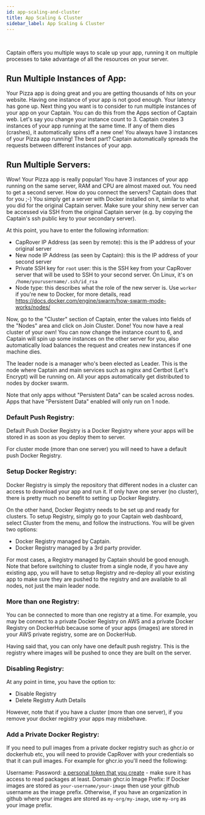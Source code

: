 ```yaml
---
id: app-scaling-and-cluster
title: App Scaling & Cluster
sidebar_label: App Scaling & Cluster
---
```


<br/>

Captain offers you multiple ways to scale up your app, running it on multiple processes to take advantage of all the resources on your server.

## Run Multiple Instances of App:

Your Pizza app is doing great and you are getting thousands of hits on your website. Having one instance of your app is not good enough. Your latency has gone up. Next thing you want is to consider to run multiple instances of your app on your Captain. You can do this from the Apps section of Captain web. Let's say you change your instance count to 3. Captain creates 3 instances of your app running at the same time. If any of them dies (crashes), it automatically spins off a new one! You always have 3 instances of your Pizza app running! The best part? Captain automatically spreads the requests between different instances of your app. 

## Run Multiple Servers:

Wow! Your Pizza app is really popular! You have 3 instances of your app running on the same server, RAM and CPU are almost maxed out. You need to get a second server. How do you connect the servers? Captain does that for you ;-) You simply get a server with Docker installed on it, similar to what you did for the original Captain server. Make sure your shiny new server can be accessed via SSH from the original Captain server (e.g. by copying the Captain's ssh public key to your secondary server).

At this point, you have to enter the following information:
- CapRover IP Address (as seen by remote): this is the IP address of your original server
- New node IP Address (as seen by Captain): this is the IP address of your second server
- Private SSH key for `root` user: this is the SSH key from your CapRover server that will be used to SSH to your second server. On Linux, it's on `/home/yourusername/.ssh/id_rsa`
- Node type: this describes what the role of the new server is. Use `worker` if you're new to Docker, for more details, read https://docs.docker.com/engine/swarm/how-swarm-mode-works/nodes/

Now, go to the "Cluster" section of Captain, enter the values into fields of the "Nodes" area and click on Join Cluster. Done! You now have a real cluster of your own! You can now change the instance count to 6, and Captain will spin up some instances on the other server for you, also automatically load balances the request and creates new instances if one machine dies.

The leader node is a manager who's been elected as Leader. This is the node where Captain and main services such as nginx and Certbot (Let's Encrypt) will be running on. All your apps automatically get distributed to nodes by docker swarm.

Note that only apps without "Persistent Data" can be scaled across nodes. Apps that have "Persistent Data" enabled will only run on 1 node.


### Default Push Registry:

Default Push Docker Registry is a Docker Registry where your apps will be stored in as soon as you deploy them to server.

For cluster mode (more than one server) you will need to have a default push Docker Registry.


### Setup Docker Registry:

Docker Registry is simply the repository that different nodes in a cluster can access to download your app and run it. If only have one server (no cluster), there is pretty much no benefit to setting up Docker Registry.

On the other hand, Docker Registry needs to be set up and ready for clusters. To setup Registry, simply go to your Captain web dashboard, select Cluster from the menu, and follow the instructions. You will be given two options:
- Docker Registry managed by Captain.
- Docker Registry managed by a 3rd party provider.

For most cases, a Registry managed by Captain should be good enough. Note that before switching to cluster from a single node, if you have any existing app, you will have to setup Registry and re-deploy all your existing app to make sure they are pushed to the registry and are available to all nodes, not just the main leader node.


### More than one Registry:

You can be connected to more than one registry at a time. For example, you may be connect to a private Docker Registry on AWS and a private Docker Registry on DockerHub because some of your apps (images) are stored in your AWS private registry, some are on DockerHub.

Having said that, you can only have one default push registry. This is the registry where images will be pushed to once they are built on the server.


### Disabling Registry:

At any point in time, you have the option to:
- Disable Registry
- Delete Registry Auth Details

However, note that if you have a cluster (more than one server), if you remove your docker registry your apps may misbehave.


### Add a Private Docker Registry:

If you need to pull images from a private docker registry such as ghcr.io or dockerhub etc, you will need to provide CapRover with your credentials so that it can pull images. For example for ghcr.io you'll need the following:

Username: <your github username>
Password: [a personal token that you create](https://docs.github.com/en/authentication/keeping-your-account-and-data-secure/creating-a-personal-access-token) - make sure it has access to read packages at least.
Domain ghcr.io
Image Prefix: <your github username>
If Docker images are stored as `your-username/your-image` then use your github username as the image prefix. Otherwise, if you have an organization in github where your images are stored as `my-org/my-image`, use `my-org` as your image prefix.
